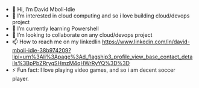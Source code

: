- 👋 Hi, I’m David Mboli-Idie
- 👀 I’m interested in cloud computing and so i love building cloud/devops project
- 🌱 I’m currently learning Powershell
- 💞️ I’m looking to collaborate on any cloud/devops project
- 📫 How to reach me on my linkedlin https://www.linkedin.com/in/david-mboli-idie-38b974209?lipi=urn%3Ali%3Apage%3Ad_flagship3_profile_view_base_contact_details%3BpPbZRryqSHmzM4qHWrRyYQ%3D%3D
- ⚡ Fun fact: I love playing video games, and so i am decent soccer player.

<!---
kingdave4/kingdave4 is a ✨ special ✨ repository because its `README.md` (this file) appears on your GitHub profile.
You can click the Preview link to take a look at your changes.
--->
